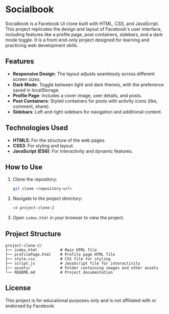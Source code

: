 # Socialbook

Socialbook is a Facebook UI clone built with HTML, CSS, and JavaScript. This project replicates the design and layout of Facebook's user interface, including features like a profile page, post containers, sidebars, and a dark mode toggle. It is a front-end-only project designed for learning and practicing web development skills.

## Features
- **Responsive Design**: The layout adjusts seamlessly across different screen sizes.
- **Dark Mode**: Toggle between light and dark themes, with the preference saved in localStorage.
- **Profile Page**: Includes a cover image, user details, and posts.
- **Post Containers**: Styled containers for posts with activity icons (like, comment, share).
- **Sidebars**: Left and right sidebars for navigation and additional content.

## Technologies Used
- **HTML5**: For the structure of the web pages.
- **CSS3**: For styling and layout.
- **JavaScript (ES6)**: For interactivity and dynamic features.

## How to Use
1. Clone the repository:
   ```bash
   git clone <repository-url>
   ```
2. Navigate to the project directory:
   ```bash
   cd project-clone-2
   ```
3. Open `index.html` in your browser to view the project.

## Project Structure
```
project-clone-2/
├── index.html          # Main HTML file
├── profilePage.html    # Profile page HTML file
├── style.css           # CSS file for styling
├── script.js           # JavaScript file for interactivity
├── assets/             # Folder containing images and other assets
└── README.md           # Project documentation
```


## License
This project is for educational purposes only and is not affiliated with or endorsed by Facebook.
